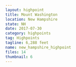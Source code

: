 ```yaml
---
layout: highpoint
title: Mount Washington
location: New Hampshire
state: NH
date: 2017-07-30
category: highpoints
tag: Highpoints
tagline: 6,288 feet
name: new_hampshire_highpoint
files: 14
thumbnail: 6
---
```

